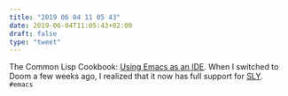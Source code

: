 ```yaml
---
title: "2019 06 04 11 05 43"
date: 2019-06-04T11:05:43+02:00
draft: false
type: "tweet"
---
```

The Common Lisp Cookbook: [Using Emacs as an IDE](https://lispcookbook.github.io/cl-cookbook/emacs-ide.html). When I switched to Doom a few weeks ago, I realized that it now has full support for [SLY](https://joaotavora.github.io/sly/). `#emacs`
